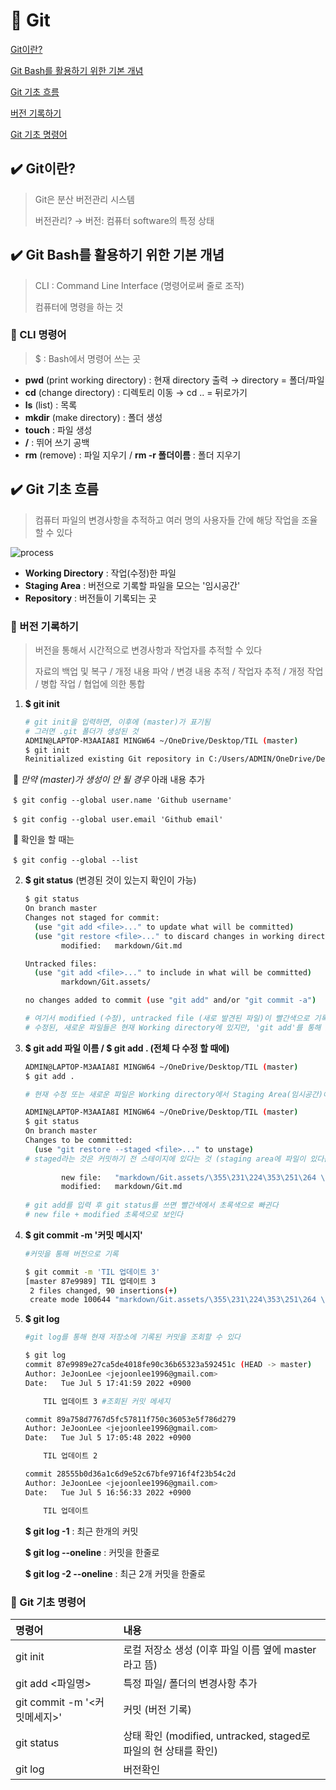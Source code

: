 # 📝 Git

[Git이란?](#%EF%B8%8F-git이란)

[Git Bash를 활용하기 위한 기본 개념](#%EF%B8%8F-git-bash를-활용하기-위한-기본-개념)

[Git 기초 흐름](#%EF%B8%8F-git-기초-흐름)

[버전 기록하기](#-버전-기록하기)

[Git 기초 명령어](#-git-기초-명령어)





## ✔️ Git이란?

> Git은 분산 버전관리 시스템
>
> 버전관리?  →  버전: 컴퓨터 software의 특정 상태



## ✔️ Git Bash를 활용하기 위한 기본 개념

> CLI : Command Line Interface (명령어로써 줄로 조작)
>
> 컴퓨터에 명령을 하는 것



### 📌 CLI 명령어

> $ : Bash에서 명령어 쓰는 곳

- **pwd** (print working directory) : 현재 directory 출력 				→  directory = 폴더/파일
- **cd** (change directory) : 디렉토리 이동                                         →  cd .. = 뒤로가기
- **ls** (list) : 목록
- **mkdir** (make directory) : 폴더 생성
- **touch** : 파일 생성
- **/** : 뛰어 쓰기 공백
- **rm** (remove) : 파일 지우기 / **rm -r 폴더이름** : 폴더 지우기





## ✔️ Git 기초 흐름

> 컴퓨터 파일의 변경사항을 추적하고 여러 명의 사용자들 간에 해당 작업을 조율할 수 있다

![process](Git.assets/process.png)

- **Working Directory** : 작업(수정)한 파일
- **Staging  Area** : 버전으로 기록할 파일을 모으는 '임시공간'
- **Repository** : 버전들이 기록되는 곳



### 📌 버전 기록하기

> 버전을 통해서 시간적으로 변경사항과 작업자를 추적할 수 있다
>
> 자료의 백업 및 복구 / 개정 내용 파악 / 변경 내용 추적 / 작업자 추적 / 개정 작업 / 병합 작업 / 협업에 의한 통합

1. **$ git init**

   ```bash
   # git init을 입력하면, 이후에 (master)가 표기됨
   # 그러면 .git 폴더가 생성된 것
   ADMIN@LAPTOP-M3AAIA8I MINGW64 ~/OneDrive/Desktop/TIL (master)
   $ git init
   Reinitialized existing Git repository in C:/Users/ADMIN/OneDrive/Desktop/TIL/.git/
   ```

​	🚨 *만약 (master)가 생성이 안 될 경우*     아래 내용 추가

​	`$ git config --global user.name 'Github username'`

​	`$ git config --global user.email 'Github email'`

​	🚨 확인을 할 때는

​	`$ git config --global --list`



2. **$ git status** (변경된 것이 있는지 확인이 가능)

   ```bash
   $ git status
   On branch master
   Changes not staged for commit:
     (use "git add <file>..." to update what will be committed)
     (use "git restore <file>..." to discard changes in working directory)
           modified:   markdown/Git.md
   
   Untracked files:
     (use "git add <file>..." to include in what will be committed)
           markdown/Git.assets/
   
   no changes added to commit (use "git add" and/or "git commit -a")
   
   # 여기서 modified (수정), untracked file (새로 발견된 파일)이 빨간색으로 기록된다
   # 수정된, 새로운 파일들은 현재 Working directory에 있지만, 'git add'를 통해 Staging Area로 보낸다
   ```

   

3. **$ git add 파일 이름 / $ git add . (전체 다 수정 할 때에)**

   ```bash
   ADMIN@LAPTOP-M3AAIA8I MINGW64 ~/OneDrive/Desktop/TIL (master)
   $ git add .
   
   # 현재 수정 또는 새로운 파일은 Working directory에서 Staging Area(임시공간)에 옮겨졌다
   
   ADMIN@LAPTOP-M3AAIA8I MINGW64 ~/OneDrive/Desktop/TIL (master)
   $ git status
   On branch master
   Changes to be committed:
     (use "git restore --staged <file>..." to unstage)
   # staged라는 것은 커밋하기 전 스테이지에 있다는 것 (staging area에 파일이 있다는 것)
                       
           new file:   "markdown/Git.assets/\355\231\224\353\251\264 \354\272\241\354\262\230 2022-07-05 171325.png"
           modified:   markdown/Git.md
           
   # git add를 입력 후 git status를 쓰면 빨간색에서 초록색으로 빠귄다
   # new file + modified 초록색으로 보인다
   ```

   

4. **$ git commit -m '커밋 메시지'**

   ```bash
   #커밋을 통해 버전으로 기록
   
   $ git commit -m 'TIL 업데이트 3'
   [master 87e9989] TIL 업데이트 3
    2 files changed, 90 insertions(+)
    create mode 100644 "markdown/Git.assets/\355\231\224\353\251\264 \354\272\241\354\262\230 2022-07-05 171325.png"
   ```

   

5. **$ git log**

   ```bash
   #git log를 통해 현재 저장소에 기록된 커밋을 조회할 수 있다
   
   $ git log
   commit 87e9989e27ca5de4018fe90c36b65323a592451c (HEAD -> master)
   Author: JeJoonLee <jejoonlee1996@gmail.com>
   Date:   Tue Jul 5 17:41:59 2022 +0900
   
       TIL 업데이트 3 #조회된 커밋 메세지
   
   commit 89a758d7767d5fc57811f750c36053e5f786d279
   Author: JeJoonLee <jejoonlee1996@gmail.com>
   Date:   Tue Jul 5 17:05:48 2022 +0900
   
       TIL 업데이트 2
   
   commit 28555b0d36a1c6d9e52c67bfe9716f4f23b54c2d
   Author: JeJoonLee <jejoonlee1996@gmail.com>
   Date:   Tue Jul 5 16:56:33 2022 +0900
   
       TIL 업데이트
   ```

   **$ git log -1** : 최근 한개의 커밋

   **$ git log  --oneline** : 커밋을 한줄로

   **$ git log -2 --oneline** : 최근 2개 커밋을 한줄로



### 📌 Git 기초 명령어

| 명령어                       | 내용                                                         |
| :--------------------------- | :----------------------------------------------------------- |
| git init                     | 로컬 저장소 생성 (이후 파일 이름 옆에 master라고 뜸)         |
| git add <파일명>             | 특정 파일/ 폴더의 변경사항 추가                              |
| git commit -m '<커밋메세지>' | 커밋 (버전 기록)                                             |
| git status                   | 상태 확인 (modified, untracked, staged로 파일의 현 상태를 확인) |
| git log                      | 버전확인                                                     |





